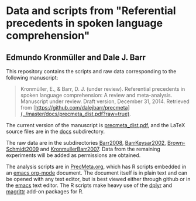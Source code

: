 # Data and scripts from "Referential precedents in spoken language comprehension"
## Edmundo Kronmüller and Dale J. Barr

This repository contains the scripts and raw data corresponding to the following manuscript:

> Kronmüller, E., & Barr, D. J. (under review).  Referential precedents in spoken language comprehension: A review and meta-analysis.  Manuscript under review.  Draft version, December 31, 2014.  Retrieved from [https://github.com/dalejbarr/precmeta](../master/docs/precmeta_dist.pdf?raw=true).

The current version of the manuscript is [precmeta_dist.pdf](../master/docs/precmeta_dist.pdf?raw=true), and the LaTeX source files are in the [docs](../master/docs) subdirectory.

The raw data are in the subdirectories [Barr2008](../master/Barr2008), [BarrKeysar2002](../master/BarrKeysar2002), [Brown-Schmidt2009](../master/Brown-Schmidt2009) and [KronmullerBarr2007](../master/KronmullerBarr2007). Data from the remaining experiments will be added as permissions are obtained.

The analysis scripts are in [PrecMeta.org](../master/PrecMeta.org), which has R scripts embedded in an [emacs org-mode](http://orgmode.org) document.  The document itself is in plain text and can be opened with any text editor, but is best viewed either through github or in the [emacs](http://www.gnu.org/software/emacs) text editor.  The R scripts make heavy use of the [dplyr](https://github.com/hadley/dplyr) and [magrittr](https://github.com/smbache/magrittr) add-on packages for R.
